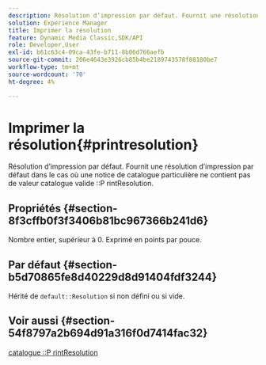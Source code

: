 ```yaml
---
description: Résolution d’impression par défaut. Fournit une résolution d’impression par défaut dans le cas où une notice de catalogue particulière ne contient pas de valeur PrintResolution de catalogue valide.
solution: Experience Manager
title: Imprimer la résolution
feature: Dynamic Media Classic,SDK/API
role: Developer,User
exl-id: b61c63c4-09ca-43fe-b711-8b06d766aefb
source-git-commit: 206e4643e3926cb85b4be2189743578f88180be7
workflow-type: tm+mt
source-wordcount: '70'
ht-degree: 4%

---
```


# Imprimer la résolution{#printresolution}

Résolution d’impression par défaut. Fournit une résolution d’impression par défaut dans le cas où une notice de catalogue particulière ne contient pas de valeur catalogue valide ::P rintResolution.

## Propriétés {#section-8f3cffb0f3f3406b81bc967366b241d6}

Nombre entier, supérieur à 0. Exprimé en points par pouce.

## Par défaut {#section-b5d70865fe8d40229d8d91404fdf3244}

Hérité de `default::Resolution` si non défini ou si vide.

## Voir aussi {#section-54f8797a2b694d91a316f0d7414fac32}

[catalogue ::P rintResolution](../../../../../is-api/image-catalog/image-serving-api-ref/c-image-catalog-reference/c-image-svg-data-reference/c-image-data-reference/r-printresolution-cat.md#reference-4ebb2e136995470b84b7c5e10cb8e5f5)
